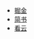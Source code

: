 - [掘金](https://juejin.im/post/5aa0a309f265da23826d8afb)
- [简书](https://www.jianshu.com/p/58a62b00d8bc)
- [看云](https://www.kancloud.cn/cris/express/541790)